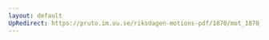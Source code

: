 ```yaml
---
layout: default
UpRedirect: https://pruto.im.uu.se/riksdagen-motions-pdf/1870/mot_1870__ak__180/mot_1870__ak__180-001.pdf
---
```

